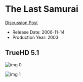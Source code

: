 # The Last Samurai

[Discussion Post](https://www.avsforum.com/threads/bass-eq-for-filtered-movies.2995212/post-58484978)

* Release Date: 2006-11-14
* Production Year: 2003

## TrueHD 5.1

![img 0](https://i.imgur.com/CYZNOVQ.jpg)

![img 1](https://i.imgur.com/vvavG4V.png)

